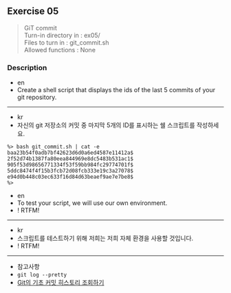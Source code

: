 ## Exercise 05
> GiT commit<br />
> Turn-in directory in : ex05/<br />
> Files to turn in : git_commit.sh<br />
> Allowed functions : None

### Description
- en
- Create a shell script that displays the ids of the last 5 commits of your git repository.

---

- kr
- 자신의 git 저장소의 커밋 중 마지막 5개의 ID를 표시하는 쉘 스크립트를 작성하세요.

```
%> bash git_commit.sh | cat -e
baa23b54f0adb7bf42623d6d0a6ed4587e11412a$
2f52d74b1387fa80eea844969e8dc5483b531ac1$
905f53d98656771334f53f59bb984fc29774701f$
5ddc8474f4f15b3fcb72d08fcb333e19c3a27078$
e94d0b448c03ec633f16d84d63beaef9ae7e7be8$
%>
```

- en 
- To test your script, we will use our own environment.
- ! RTFM!

---

- kr
- 스크립트를 테스트하기 위해 저희는 저희 자체 환경을 사용할 것입니다.
- ! RTFM! 

---

- 참고사항
- `git log --pretty`
- [Git의 기초 커밋 히스토리 조회하기](https://git-scm.com/book/ko/v2/Git%EC%9D%98-%EA%B8%B0%EC%B4%88-%EC%BB%A4%EB%B0%8B-%ED%9E%88%EC%8A%A4%ED%86%A0%EB%A6%AC-%EC%A1%B0%ED%9A%8C%ED%95%98%EA%B8%B0)
